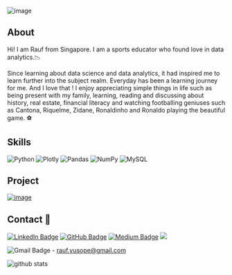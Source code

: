 ![image](https://user-images.githubusercontent.com/96287600/156496395-064c497e-be5d-404d-aaf8-04f0a295df27.png)

## About 
Hi! I am Rauf from Singapore. I am a sports educator who found love in data analytics.📉 

Since learning about data science and data analytics, it had inspired me to learn further into the subject realm. Everyday has been a learning journey for me. And I love that ! 
I enjoy appreciating simple things in life such as being present with my family,  learning, reading and discussing about history, real estate, financial literacy and watching footballing geniuses such as Cantona, Riquelme, Zidane, Ronaldinho and Ronaldo playing the beautiful game. ⚽

## Skills

![Python](https://img.shields.io/badge/python-3670A0?style=for-the-badge&logo=python&logoColor=ffdd54)  ![Plotly](https://img.shields.io/badge/Plotly-%233F4F75.svg?style=for-the-badge&logo=plotly&logoColor=white) ![Pandas](https://img.shields.io/badge/pandas-%23150458.svg?style=for-the-badge&logo=pandas&logoColor=white) ![NumPy](https://img.shields.io/badge/numpy-%23013243.svg?style=for-the-badge&logo=numpy&logoColor=white) ![MySQL](https://img.shields.io/badge/mysql-%2300f.svg?style=for-the-badge&logo=mysql&logoColor=white)

## Project

[![image](https://user-images.githubusercontent.com/96287600/158199702-df0fb3fb-deb6-433a-b0d5-1b814aabbbfd.png)](https://github.com/abdrauf26/abdul_rauf_repo)


## Contact 📧 

[![LinkedIn Badge](https://img.shields.io/badge/LinkedIn-0A66C2?logo=linkedin&logoColor=fff&style=flat)](https://www.linkedin.com/in/abdrauf26/)  [![GitHub Badge](https://img.shields.io/badge/GitHub-181717?logo=github&logoColor=fff&style=flat)](https://github.com/abdrauf26) [![Medium Badge](https://img.shields.io/badge/Medium-000?logo=medium&logoColor=fff&style=flat)](https://medium.com/@rauf.yusope) <img src="https://komarev.com/ghpvc/?username=abdrauf26"/> 

![Gmail Badge](https://img.shields.io/badge/Gmail-EA4335?logo=gmail&logoColor=fff&style=flat) - rauf.yusope@gmail.com  

![github stats](https://github-readme-stats.vercel.app/api?username=abdrauf26&show_icons=true&theme=prussian)




<!---
abdrauf26/abdrauf26 is a ✨ special ✨ repository because its `README.md` (this file) appears on your GitHub profile.
You can click the Preview link to take a look at your changes.
--->
